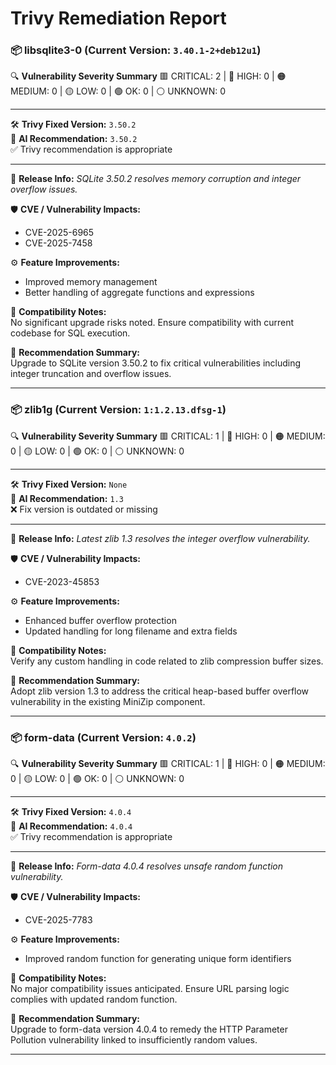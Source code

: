 # Trivy Remediation Report


### 📦 libsqlite3-0 (Current Version: `3.40.1-2+deb12u1`)

🔍 **Vulnerability Severity Summary**
🟥 CRITICAL: 2 | 🔴 HIGH: 0 | 🟠 MEDIUM: 0 | 🟡 LOW: 0 | 🟢 OK: 0 | ⚪ UNKNOWN: 0

---

🛠️ **Trivy Fixed Version:** `3.50.2`  
🤖 **AI Recommendation:** `3.50.2`  
✅ Trivy recommendation is appropriate

---

📅 **Release Info:** *SQLite 3.50.2 resolves memory corruption and integer overflow issues.*

🛡️ **CVE / Vulnerability Impacts:**
- CVE-2025-6965
- CVE-2025-7458


⚙️ **Feature Improvements:**
- Improved memory management
- Better handling of aggregate functions and expressions


🧪 **Compatibility Notes:**  
No significant upgrade risks noted. Ensure compatibility with current codebase for SQL execution.

🧠 **Recommendation Summary:**  
Upgrade to SQLite version 3.50.2 to fix critical vulnerabilities including integer truncation and overflow issues.

---

### 📦 zlib1g (Current Version: `1:1.2.13.dfsg-1`)

🔍 **Vulnerability Severity Summary**
🟥 CRITICAL: 1 | 🔴 HIGH: 0 | 🟠 MEDIUM: 0 | 🟡 LOW: 0 | 🟢 OK: 0 | ⚪ UNKNOWN: 0

---

🛠️ **Trivy Fixed Version:** `None`  
🤖 **AI Recommendation:** `1.3`  
❌ Fix version is outdated or missing

---

📅 **Release Info:** *Latest zlib 1.3 resolves the integer overflow vulnerability.*

🛡️ **CVE / Vulnerability Impacts:**
- CVE-2023-45853


⚙️ **Feature Improvements:**
- Enhanced buffer overflow protection
- Updated handling for long filename and extra fields


🧪 **Compatibility Notes:**  
Verify any custom handling in code related to zlib compression buffer sizes.

🧠 **Recommendation Summary:**  
Adopt zlib version 1.3 to address the critical heap-based buffer overflow vulnerability in the existing MiniZip component.

---

### 📦 form-data (Current Version: `4.0.2`)

🔍 **Vulnerability Severity Summary**
🟥 CRITICAL: 1 | 🔴 HIGH: 0 | 🟠 MEDIUM: 0 | 🟡 LOW: 0 | 🟢 OK: 0 | ⚪ UNKNOWN: 0

---

🛠️ **Trivy Fixed Version:** `4.0.4`  
🤖 **AI Recommendation:** `4.0.4`  
✅ Trivy recommendation is appropriate

---

📅 **Release Info:** *Form-data 4.0.4 resolves unsafe random function vulnerability.*

🛡️ **CVE / Vulnerability Impacts:**
- CVE-2025-7783


⚙️ **Feature Improvements:**
- Improved random function for generating unique form identifiers


🧪 **Compatibility Notes:**  
No major compatibility issues anticipated. Ensure URL parsing logic complies with updated random function.

🧠 **Recommendation Summary:**  
Upgrade to form-data version 4.0.4 to remedy the HTTP Parameter Pollution vulnerability linked to insufficiently random values.

---

